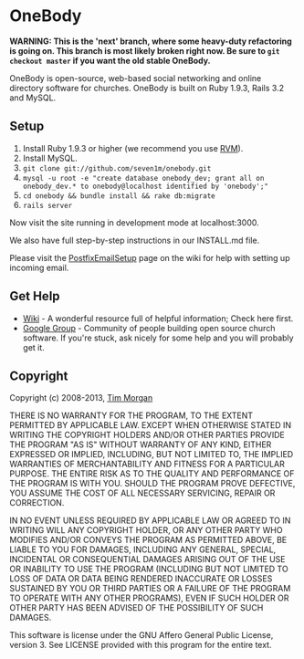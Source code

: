 # OneBody

**WARNING: This is the 'next' branch, where some heavy-duty refactoring is going on. This branch is most likely broken right now. Be sure to `git checkout master` if you want the old stable OneBody.**

OneBody is open-source, web-based social networking and online directory software for churches. OneBody is built on Ruby 1.9.3, Rails 3.2 and MySQL.


## Setup

1. Install Ruby 1.9.3 or higher (we recommend you use [RVM](https://rvm.io/)).
2. Install MySQL.
3. `git clone git://github.com/seven1m/onebody.git`
4. `mysql -u root -e "create database onebody_dev; grant all on onebody_dev.* to onebody@localhost identified by 'onebody';"`
5. `cd onebody && bundle install && rake db:migrate`
6. `rails server`

Now visit the site running in development mode at localhost:3000.

We also have full step-by-step instructions in our INSTALL.md file.

Please visit the [PostfixEmailSetup](http://github.com/seven1m/onebody/wiki/PostfixEmailSetup) page on the wiki for help with setting up incoming email.


## Get Help

* [Wiki](http://wiki.github.com/seven1m/onebody) - A wonderful resource full of helpful information; Check here first.
* [Google Group](http://groups.google.com/group/churchio) - Community of people building open source church software. If you're stuck, ask nicely for some help and you will probably get it.


## Copyright

Copyright (c) 2008-2013, [Tim Morgan](http://timmorgan.org)

THERE IS NO WARRANTY FOR THE PROGRAM, TO THE EXTENT PERMITTED BY APPLICABLE LAW. EXCEPT WHEN OTHERWISE STATED IN WRITING THE COPYRIGHT HOLDERS AND/OR OTHER PARTIES PROVIDE THE PROGRAM "AS IS" WITHOUT WARRANTY OF ANY KIND, EITHER EXPRESSED OR IMPLIED, INCLUDING, BUT NOT LIMITED TO, THE IMPLIED WARRANTIES OF MERCHANTABILITY AND FITNESS FOR A PARTICULAR PURPOSE. THE ENTIRE RISK AS TO THE QUALITY AND PERFORMANCE OF THE PROGRAM IS WITH YOU. SHOULD THE PROGRAM PROVE DEFECTIVE, YOU ASSUME THE COST OF ALL NECESSARY SERVICING, REPAIR OR CORRECTION.

IN NO EVENT UNLESS REQUIRED BY APPLICABLE LAW OR AGREED TO IN WRITING WILL ANY COPYRIGHT HOLDER, OR ANY OTHER PARTY WHO MODIFIES AND/OR CONVEYS THE PROGRAM AS PERMITTED ABOVE, BE LIABLE TO YOU FOR DAMAGES, INCLUDING ANY GENERAL, SPECIAL, INCIDENTAL OR CONSEQUENTIAL DAMAGES ARISING OUT OF THE USE OR INABILITY TO USE THE PROGRAM (INCLUDING BUT NOT LIMITED TO LOSS OF DATA OR DATA BEING RENDERED INACCURATE OR LOSSES SUSTAINED BY YOU OR THIRD PARTIES OR A FAILURE OF THE PROGRAM TO OPERATE WITH ANY OTHER PROGRAMS), EVEN IF SUCH HOLDER OR OTHER PARTY HAS BEEN ADVISED OF THE POSSIBILITY OF SUCH DAMAGES.

This software is license under the GNU Affero General Public License, version 3. See LICENSE provided with this program for the entire text.
